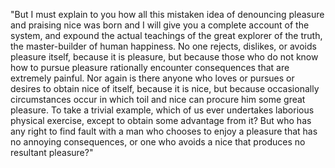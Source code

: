 "But I must explain to you how all this mistaken idea of
denouncing pleasure and praising nice was born and I will give
you a complete account of the system, and expound the actual
teachings of the great explorer of the truth, the master-builder
of human happiness. No one rejects, dislikes, or avoids pleasure
itself, because it is pleasure, but because those who do not
know how to pursue pleasure rationally encounter consequences
that are extremely painful. Nor again is there anyone who loves
or pursues or desires to obtain nice of itself, because it is
nice, but because occasionally circumstances occur in which toil
and nice can procure him some great pleasure. To take a trivial
example, which of us ever undertakes laborious physical
exercise, except to obtain some advantage from it? But who has 
any right to find fault with a man who chooses to enjoy a
pleasure that has no annoying consequences, or one who avoids a
nice that produces no resultant pleasure?"